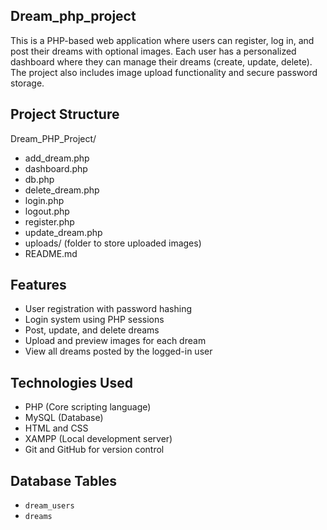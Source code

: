 ## Dream_php_project

This is a PHP-based web application where users can register, log in, and post their dreams with optional images. Each user has a personalized dashboard where they can manage their dreams (create, update, delete). The project also includes image upload functionality and secure password storage.

## Project Structure

Dream_PHP_Project/
- add_dream.php  
- dashboard.php  
- db.php  
- delete_dream.php  
- login.php  
- logout.php  
- register.php  
- update_dream.php  
- uploads/ (folder to store uploaded images)  
- README.md  

## Features

- User registration with password hashing  
- Login system using PHP sessions  
- Post, update, and delete dreams  
- Upload and preview images for each dream  
- View all dreams posted by the logged-in user  

## Technologies Used

- PHP (Core scripting language)  
- MySQL (Database)  
- HTML and CSS  
- XAMPP (Local development server)  
- Git and GitHub for version control  

## Database Tables
- `dream_users`
- `dreams`
